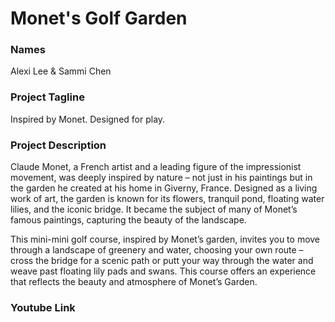 # Monet's Golf Garden

### Names
Alexi Lee & Sammi Chen

### Project Tagline  
Inspired by Monet. Designed for play.

### Project Description  
Claude Monet, a French artist and a leading figure of the impressionist movement, was deeply inspired by nature – not just in his paintings but in the garden he created at his home in Giverny, France. Designed as a living work of art, the garden is known for its flowers, tranquil pond, floating water lilies, and the iconic bridge. It became the subject of many of Monet’s famous paintings, capturing the beauty of the landscape.

This mini-mini golf course, inspired by Monet’s garden, invites you to move through a landscape of greenery and water, choosing your own route – cross the bridge for a scenic path or putt your way through the water and weave past floating lily pads and swans. This course offers an experience that reflects the beauty and atmosphere of Monet’s Garden.

### Youtube Link
